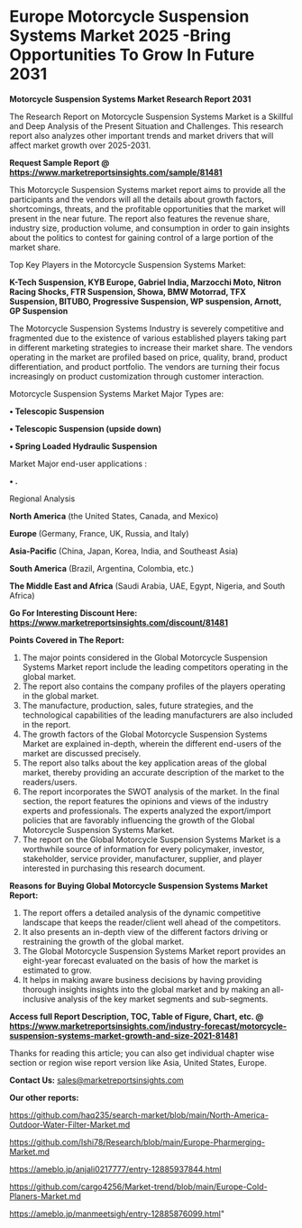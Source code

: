  # Europe Motorcycle Suspension Systems Market 2025 -Bring Opportunities To Grow In Future 2031

<strong>Motorcycle Suspension Systems Market Research Report 2031</strong>

The Research Report on Motorcycle Suspension Systems Market is a Skillful and Deep Analysis of the Present Situation and Challenges. This research report also analyzes other important trends and market drivers that will affect market growth over 2025-2031.

<strong>Request Sample Report @ <a href=https://www.marketreportsinsights.com/sample/81481>https://www.marketreportsinsights.com/sample/81481</a></strong>

This Motorcycle Suspension Systems market report aims to provide all the participants and the vendors will all the details about growth factors, shortcomings, threats, and the profitable opportunities that the market will present in the near future. The report also features the revenue share, industry size, production volume, and consumption in order to gain insights about the politics to contest for gaining control of a large portion of the market share.

Top Key Players in the Motorcycle Suspension Systems Market:

<strong>K-Tech Suspension, KYB Europe, Gabriel India, Marzocchi Moto, Nitron Racing Shocks, FTR Suspension, Showa, BMW Motorrad, TFX Suspension, BITUBO, Progressive Suspension, WP suspension, Arnott, GP Suspension</strong>

The Motorcycle Suspension Systems Industry is severely competitive and fragmented due to the existence of various established players taking part in different marketing strategies to increase their market share. The vendors operating in the market are profiled based on price, quality, brand, product differentiation, and product portfolio. The vendors are turning their focus increasingly on product customization through customer interaction.

Motorcycle Suspension Systems Market Major Types are:

<strong>• Telescopic Suspension

• Telescopic Suspension (upside down)

• Spring Loaded Hydraulic Suspension</strong>

Market Major end-user applications :

<strong>• .</strong>

Regional Analysis

</u><strong><b>North America</b></strong> (the United States, Canada, and Mexico)

<strong><b>Europe </b></strong>(Germany, France, UK, Russia, and Italy)

<strong><b>Asia-Pacific</b></strong> (China, Japan, Korea, India, and Southeast Asia)

<strong><b>South America</b></strong> (Brazil, Argentina, Colombia, etc.)

<strong><b>The Middle East and Africa</b></strong> (Saudi Arabia, UAE, Egypt, Nigeria, and South Africa)

<strong>Go For Interesting Discount Here: <a href=https://www.marketreportsinsights.com/discount/81481>https://www.marketreportsinsights.com/discount/81481</a></strong>

<strong>Points Covered in The Report:</strong>
<ol>
  <li>The major points considered in the Global Motorcycle Suspension Systems Market report include the leading competitors operating in the global market.</li>
  <li>The report also contains the company profiles of the players operating in the global market.</li>
  <li>The manufacture, production, sales, future strategies, and the technological capabilities of the leading manufacturers are also included in the report.</li>
  <li>The growth factors of the Global Motorcycle Suspension Systems Market are explained in-depth, wherein the different end-users of the market are discussed precisely.</li>
  <li>The report also talks about the key application areas of the global market, thereby providing an accurate description of the market to the readers/users.</li>
  <li>The report incorporates the SWOT analysis of the market. In the final section, the report features the opinions and views of the industry experts and professionals. The experts analyzed the export/import policies that are favorably influencing the growth of the Global Motorcycle Suspension Systems Market.</li>
  <li>The report on the Global Motorcycle Suspension Systems Market is a worthwhile source of information for every policymaker, investor, stakeholder, service provider, manufacturer, supplier, and player interested in purchasing this research document.</li>
</ol>
<strong>Reasons for Buying Global Motorcycle Suspension Systems Market Report:</strong>

<ol>
  <li>The report offers a detailed analysis of the dynamic competitive landscape that keeps the reader/client well ahead of the competitors.</li>
  <li>It also presents an in-depth view of the different factors driving or restraining the growth of the global market.</li>
  <li>The Global Motorcycle Suspension Systems Market report provides an eight-year forecast evaluated on the basis of how the market is estimated to grow.</li>
  <li>It helps in making aware business decisions by having providing thorough insights insights into the global market and by making an all-inclusive analysis of the key market segments and sub-segments.</li>
</ol>
<strong>Access full Report Description, TOC, Table of Figure, Chart, etc. @ <a href=https://www.marketreportsinsights.com/industry-forecast/motorcycle-suspension-systems-market-growth-and-size-2021-81481>https://www.marketreportsinsights.com/industry-forecast/motorcycle-suspension-systems-market-growth-and-size-2021-81481</a></strong>


Thanks for reading this article; you can also get individual chapter wise section or region wise report version like Asia, United States, Europe.

<strong>Contact Us:</strong>
sales@marketreportsinsights.com

<strong>Our other reports:</strong>

<a href=https://github.com/haq235/search-market/blob/main/North-America-Outdoor-Water-Filter-Market.md>https://github.com/haq235/search-market/blob/main/North-America-Outdoor-Water-Filter-Market.md</a>

<a href=https://github.com/Ishi78/Research/blob/main/Europe-Pharmerging-Market.md>https://github.com/Ishi78/Research/blob/main/Europe-Pharmerging-Market.md</a>

<a href=https://ameblo.jp/anjali0217777/entry-12885937844.html>https://ameblo.jp/anjali0217777/entry-12885937844.html</a>

<a href=https://github.com/cargo4256/Market-trend/blob/main/Europe-Cold-Planers-Market.md>https://github.com/cargo4256/Market-trend/blob/main/Europe-Cold-Planers-Market.md</a>

<a href=https://ameblo.jp/manmeetsigh/entry-12885876099.html>https://ameblo.jp/manmeetsigh/entry-12885876099.html</a>"
